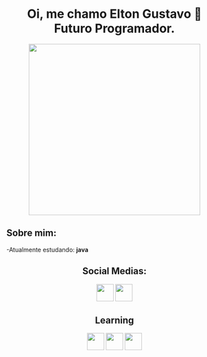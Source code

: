 <h1 align = center>Oi, me chamo Elton Gustavo 👋
<br/>
Futuro Programador.</h1>

<div align = center>
<img src="https://avatars.githubusercontent.com/u/108223448?s=400&u=79f77021e8902d9c7e0e4846b428d429088a3101&v=4](https://github.com/account)" height = 400px/>
 </div>

<h2>Sobre mim:</h2>
<div id= "aboutmeitems">
<p>-Atualmente estudando: <b>java</b></p>
 </div>

<h2 align = center>Social Medias:</h2>
<div id = "SOCIALMEDIAICONS" align = "Center" style = "color: white;">
<a href = "https://www.instagram.com/eltongusty/" target ="_blank"><img src = "https://uploaddeimagens.com.br/images/003/917/051/thumb/insta.png?1656253712" height = 40px/></a>
<a href = "https://github.com/Elton-Gustavo" target ="_blank"><img src = "https://uploaddeimagens.com.br/images/003/917/059/thumb/git_chan.png?1656254767" height = 40px/></a>
</div>
  
<h2 align = center> Learning</h2>
<div id = "iconsTech" align = center>  
<img src = "https://cdn-icons-png.flaticon.com/512/174/174854.png" height = 40px/>
<img src = "https://cdn-icons-png.flaticon.com/512/732/732190.png" height = 40px/>
<img src = "https://cdn-icons-png.flaticon.com/512/5968/5968350.png" height = 40px/>
  </div>
